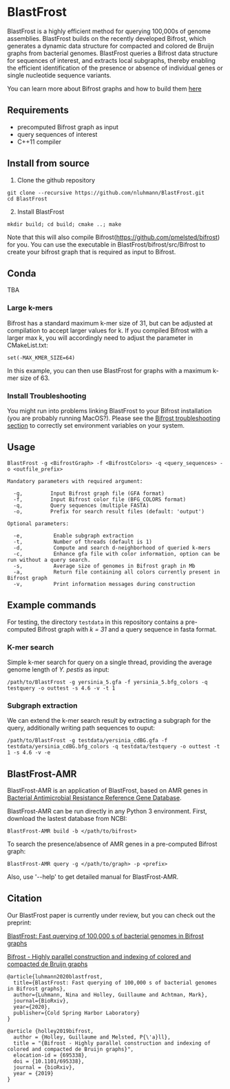 # BlastFrost

BlastFrost is a highly efficient method for querying 100,000s of genome assemblies. BlastFrost builds on the recently developed Bifrost, which generates a dynamic data structure for compacted and colored de Bruijn graphs from bacterial genomes. BlastFrost queries a Bifrost data structure for sequences of interest, and extracts local subgraphs, thereby enabling the efficient identification of the presence or absence of individual genes or single nucleotide sequence variants.

You can learn more about Bifrost graphs and how to build them [here](https://github.com/pmelsted/bifrost)

## Requirements
* precomputed Bifrost graph as input
* query sequences of interest
* C++11 compiler


## Install from source
1. Clone the github repository
```
git clone --recursive https://github.com/nluhmann/BlastFrost.git
cd BlastFrost
```

2. Install BlastFrost
```
mkdir build; cd build; cmake ..; make
```

Note that this will also compile Bifrost(https://github.com/pmelsted/bifrost) for you. You can use the executable in BlastFrost/bifrost/src/Bifrost to create your bifrost graph that is required as input to Bifrost.

## Conda
TBA


### Large k-mers
Bifrost has a standard maximum k-mer size of 31, but can be adjusted at compilation to accept larger values for k. If you compiled Bifrost with a larger max k, you will accordingly need to adjust the parameter in CMakeList.txt:

```
set(-MAX_KMER_SIZE=64)
```
In this example, you can then use BlastFrost for graphs with a maximum k-mer size of 63. 

### Install Troubleshooting
You might run into problems linking BlastFrost to your Bifrost installation (you are probably running MacOS?).
Please see the [Bifrost troubleshooting section](https://github.com/pmelsted/bifrost#troubleshooting) to correctly set environment variables on your system.



## Usage
```
BlastFrost -g <BifrostGraph> -f <BifrostColors> -q <query_sequences> -o <outfile_prefix>

Mandatory parameters with required argument:

  -g,         Input Bifrost graph file (GFA format)
  -f,         Input Bifrost color file (BFG_COLORS format)
  -q,         Query sequences (multiple FASTA)
  -o,         Prefix for search result files (default: 'output')

Optional parameters:

  -e,          Enable subgraph extraction
  -t,          Number of threads (default is 1)
  -d,          Compute and search d-neighborhood of queried k-mers
  -c,          Enhance gfa file with color information, option can be run without a query search.
  -s,          Average size of genomes in Bifrost graph in Mb
  -a,          Return file containing all colors currently present in Bifrost graph
  -v,          Print information messages during construction

```



## Example commands
For testing, the directory `testdata` in this repository contains a pre-computed Bifrost graph with *k = 31* and a query sequence in fasta format. 

### K-mer search
Simple k-mer search for query on a single thread, providing the average genome length of *Y. pestis* as input:
```
/path/to/BlastFrost -g yersinia_5.gfa -f yersinia_5.bfg_colors -q testquery -o outtest -s 4.6 -v -t 1
```

### Subgraph extraction
We can extend the k-mer search result by extracting a subgraph for the query, additionally writing path sequences to ouput:
```
/path/to/BlastFrost -g testdata/yersinia_cdBG.gfa -f testdata/yersinia_cdBG.bfg_colors -q testdata/testquery -o outtest -t 1 -s 4.6 -v -e
```

## BlastFrost-AMR
BlastFrost-AMR is an application of BlastFrost, based on AMR genes in [Bacterial Antimicrobial Resistance Reference Gene Database](https://www.ncbi.nlm.nih.gov/bioproject/PRJNA313047). 

BlastFrost-AMR can be run directly in any Python 3 environment. First, download the lastest database from NCBI:  
```
BlastFrost-AMR build -b </path/to/bifrost>
```
 

To search the presence/absence of AMR genes in a pre-computed Bifrost graph: 
```
BlastFrost-AMR query -g </path/to/graph> -p <prefix>
```

Also, use '--help' to get detailed manual for BlastFrost-AMR. 


## Citation
Our BlastFrost paper is currently under review, but you can check out the preprint:

[BlastFrost: Fast querying of 100,000 s of bacterial genomes in Bifrost graphs](https://www.biorxiv.org/content/10.1101/2020.01.21.914168v1.abstract)

[Bifrost - Highly parallel construction and indexing of colored and compacted de Bruijn graphs](https://www.biorxiv.org/content/10.1101/695338v2.abstract)

```
@article{luhmann2020blastfrost,
  title={BlastFrost: Fast querying of 100,000 s of bacterial genomes in Bifrost graphs},
  author={Luhmann, Nina and Holley, Guillaume and Achtman, Mark},
  journal={BioRxiv},
  year={2020},
  publisher={Cold Spring Harbor Laboratory}
}

@article {holley2019bifrost,
  author = {Holley, Guillaume and Melsted, P{\'a}ll},
  title = "{Bifrost - Highly parallel construction and indexing of colored and compacted de Bruijn graphs}",
  elocation-id = {695338},
  doi = {10.1101/695338},
  journal = {bioRxiv},
  year = {2019}
}
```

